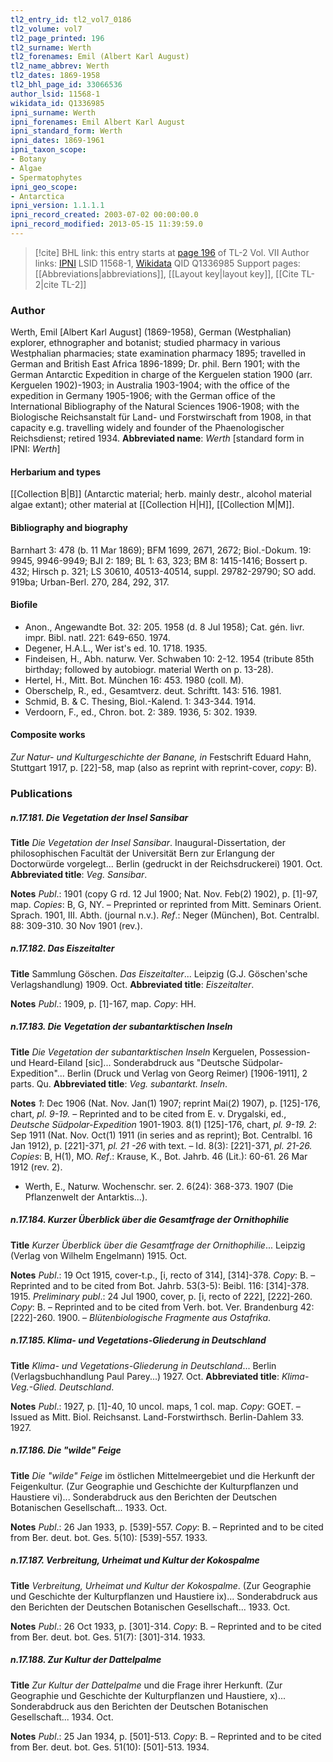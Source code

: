 ```yaml
---
tl2_entry_id: tl2_vol7_0186
tl2_volume: vol7
tl2_page_printed: 196
tl2_surname: Werth
tl2_forenames: Emil (Albert Karl August)
tl2_name_abbrev: Werth
tl2_dates: 1869-1958
tl2_bhl_page_id: 33066536
author_lsid: 11568-1
wikidata_id: Q1336985
ipni_surname: Werth
ipni_forenames: Emil Albert Karl August
ipni_standard_form: Werth
ipni_dates: 1869-1961
ipni_taxon_scope: 
- Botany
- Algae
- Spermatophytes
ipni_geo_scope: 
- Antarctica
ipni_version: 1.1.1.1
ipni_record_created: 2003-07-02 00:00:00.0
ipni_record_modified: 2013-05-15 11:39:59.0
---
```


> [!cite] BHL link: this entry starts at [page 196](https://www.biodiversitylibrary.org/page/33066536) of TL-2 Vol. VII
> Author links: [IPNI](https://www.ipni.org/a/11568-1) LSID 11568-1, [Wikidata](https://www.wikidata.org/wiki/Q1336985) QID Q1336985
> Support pages: [[Abbreviations|abbreviations]], [[Layout key|layout key]], [[Cite TL-2|cite TL-2]]

### Author

Werth, Emil \[Albert Karl August\] (1869-1958), German (Westphalian) explorer, ethnographer and botanist; studied pharmacy in various Westphalian pharmacies; state examination pharmacy 1895; travelled in German and British East Africa 1896-1899; Dr. phil. Bern 1901; with the German Antarctic Expedition in charge of the Kerguelen station 1900 (arr. Kerguelen 1902)-1903; in Australia 1903-1904; with the office of the expedition in Germany 1905-1906; with the German office of the International Bibliography of the Natural Sciences 1906-1908; with the Biologische Reichsanstalt für Land- und Forstwirschaft from 1908, in that capacity e.g. travelling widely and founder of the Phaenologischer Reichsdienst; retired 1934. 
**Abbreviated name**: *Werth* \[standard form in IPNI: *Werth*\]

#### Herbarium and types

[[Collection B|B]] (Antarctic material; herb. mainly destr., alcohol material algae extant); other material at [[Collection H|H]], [[Collection M|M]].

#### Bibliography and biography

Barnhart 3: 478 (b. 11 Mar 1869); BFM 1699, 2671, 2672; Biol.-Dokum. 19: 9945, 9946-9949; BJI 2: 189; BL 1: 63, 323; BM 8: 1415-1416; Bossert p. 432; Hirsch p. 321; LS 30610, 40513-40514, suppl. 29782-29790; SO add. 919ba; Urban-Berl. 270, 284, 292, 317.

#### Biofile

- Anon., Angewandte Bot. 32: 205. 1958 (d. 8 Jul 1958); Cat. gén. livr. impr. Bibl. natl. 221: 649-650. 1974.
- Degener, H.A.L., Wer ist's ed. 10. 1718. 1935.
- Findeisen, H., Abh. naturw. Ver. Schwaben 10: 2-12. 1954 (tribute 85th birthday; followed by autobiogr. material Werth on p. 13-28).
- Hertel, H., Mitt. Bot. München 16: 453. 1980 (coll. M).
- Oberschelp, R., ed., Gesamtverz. deut. Schriftt. 143: 516. 1981.
- Schmid, B. & C. Thesing, Biol.-Kalend. 1: 343-344. 1914.
- Verdoorn, F., ed., Chron. bot. 2: 389. 1936, 5: 302. 1939.

#### Composite works

*Zur Natur- und Kulturgeschichte der Banane, in* Festschrift Eduard Hahn, Stuttgart 1917, p. \[22\]-58, map (also as reprint with reprint-cover, *copy*: B).

### Publications

##### n.17.181. Die Vegetation der Insel Sansibar

**Title**
*Die Vegetation der Insel Sansibar*. Inaugural-Dissertation, der philosophischen Facultät der Universität Bern zur Erlangung der Doctorwürde vorgelegt... Berlin (gedruckt in der Reichsdruckerei) 1901. Oct.
**Abbreviated title**: *Veg. Sansibar*.

**Notes**
*Publ*.: 1901 (copy G rd. 12 Jul 1900; Nat. Nov. Feb(2) 1902), p. \[1\]-97, map. *Copies*: B, G, NY. – Preprinted or reprinted from Mitt. Seminars Orient. Sprach. 1901, III. Abth. (journal n.v.).
*Ref*.: Neger (München), Bot. Centralbl. 88: 309-310. 30 Nov 1901 (rev.).

##### n.17.182. Das Eiszeitalter

**Title**
Sammlung Göschen. *Das Eiszeitalter*... Leipzig (G.J. Göschen'sche Verlagshandlung) 1909. Oct.
**Abbreviated title**: *Eiszeitalter*.

**Notes**
*Publ*.: 1909, p. \[1\]-167, map. *Copy*: HH.

##### n.17.183. Die Vegetation der subantarktischen Inseln

**Title**
*Die Vegetation der subantarktischen Inseln* Kerguelen, Possession- und Heard-Eiland \[sic\]... Sonderabdruck aus "Deutsche Südpolar-Expedition"... Berlin (Druck und Verlag von Georg Reimer) \[1906-1911\], 2 parts. Qu.
**Abbreviated title**: *Veg. subantarkt. Inseln*.

**Notes**
*1*: Dec 1906 (Nat. Nov. Jan(1) 1907; reprint Mai(2) 1907), p. \[125\]-176, chart, *pl. 9-19.* – Reprinted and to be cited from E. v. Drygalski, ed., *Deutsche Südpolar-Expedition* 1901-1903. 8(1) \[125\]-176, chart, *pl. 9-19.*
*2*: Sep 1911 (Nat. Nov. Oct(1) 1911 (in series and as reprint); Bot. Centralbl. 16 Jan 1912), p. \[221\]-371, *pl. 21 -26* with text. – Id. 8(3): \[221\]-371, *pl. 21-26.
Copies*: B, H(1), MO.
*Ref*.: Krause, K., Bot. Jahrb. 46 (Lit.): 60-61. 26 Mar 1912 (rev. 2).
- Werth, E., Naturw. Wochenschr. ser. 2. 6(24): 368-373. 1907 (Die Pflanzenwelt der Antarktis...).

##### n.17.184. Kurzer Überblick über die Gesamtfrage der Ornithophilie

**Title**
*Kurzer Überblick über die Gesamtfrage der Ornithophilie*... Leipzig (Verlag von Wilhelm Engelmann) 1915. Oct.

**Notes**
*Publ*.: 19 Oct 1915, cover-t.p., \[i, recto of 314\], \[314\]-378. *Copy*: B. – Reprinted and to be cited from Bot. Jahrb. 53(3-5): Beibl. 116: \[314\]-378. 1915.
*Preliminary publ*.: 24 Jul 1900, cover, p. \[i, recto of 222\], \[222\]-260. *Copy*: B. – Reprinted and to be cited from Verh. bot. Ver. Brandenburg 42: \[222\]-260. 1900. – *Blütenbiologische Fragmente aus Ostafrika*.

##### n.17.185. Klima- und Vegetations-Gliederung in Deutschland

**Title**
*Klima- und Vegetations-Gliederung in Deutschland*... Berlin (Verlagsbuchhandlung Paul Parey...) 1927. Oct.
**Abbreviated title**: *Klima- Veg.-Glied. Deutschland*.

**Notes**
*Publ*.: 1927, p. \[1\]-40, 10 uncol. maps, 1 col. map. *Copy*: GOET. – Issued as Mitt. Biol. Reichsanst. Land-Forstwirthsch. Berlin-Dahlem 33. 1927.

##### n.17.186. Die "wilde" Feige

**Title**
*Die "wilde" Feige* im östlichen Mittelmeergebiet und die Herkunft der Feigenkultur. (Zur Geographie und Geschichte der Kulturpflanzen und Haustiere vi)... Sonderabdruck aus den Berichten der Deutschen Botanischen Gesellschaft... 1933. Oct.

**Notes**
*Publ*.: 26 Jan 1933, p. \[539\]-557. *Copy*: B. – Reprinted and to be cited from Ber. deut. bot. Ges. 5(10): \[539\]-557. 1933.

##### n.17.187. Verbreitung, Urheimat und Kultur der Kokospalme

**Title**
*Verbreitung, Urheimat und Kultur der Kokospalme*. (Zur Geographie und Geschichte der Kulturpflanzen und Haustiere ix)... Sonderabdruck aus den Berichten der Deutschen Botanischen Gesellschaft... 1933. Oct.

**Notes**
*Publ*.: 26 Oct 1933, p. \[301\]-314. *Copy*: B. – Reprinted and to be cited from Ber. deut. bot. Ges. 51(7): \[301\]-314. 1933.

##### n.17.188. Zur Kultur der Dattelpalme

**Title**
*Zur Kultur der Dattelpalme* und die Frage ihrer Herkunft. (Zur Geographie und Geschichte der Kulturpflanzen und Haustiere, x)... Sonderabdruck aus den Berichten der Deutschen Botanischen Gesellschaft... 1934. Oct.

**Notes**
*Publ*.: 25 Jan 1934, p. \[501\]-513. *Copy*: B. – Reprinted and to be cited from Ber. deut. bot. Ges. 51(10): \[501\]-513. 1934.


